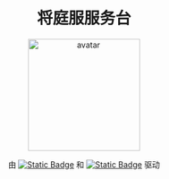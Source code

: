 <h1 align="center"> 将庭服服务台 </h1>
<p align="center">
  <img src="https://github.com/jiangtingdev.png" width="200px" alt="avatar">
</p>
<p align="center">
  由 <a href="https://vuepress.vuejs.org/"><img alt="Static Badge" src="https://img.shields.io/badge/VuePress-2.0.0--rc.20-3eaf7c"></a>
  和 <a href="https://theme-plume.vuejs.press/"><img alt="Static Badge" src="https://img.shields.io/badge/vuepress--theme--plume-1.0.0--rc.140-5086a1"></a>
  驱动
</p>

